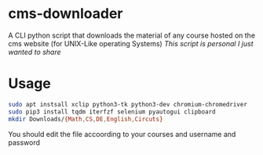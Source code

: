 # cms-downloader
A CLI python script that downloads the material of any course hosted on the  cms website (for UNIX-Like operating Systems)
*This script is personal I just wanted to share*


# Usage 
```bash
sudo apt instsall xclip python3-tk python3-dev chromium-chromedriver 
sudo pip3 install tqdm iterfzf selenium pyautogui clipboard 
mkdir Downloads/{Math,CS,DE,English,Circuts}
```
You should edit the file accoording to your courses and username and password
